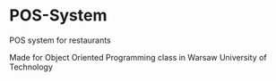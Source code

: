 # POS-System
POS system for restaurants

Made for Object Oriented Programming class in Warsaw University of Technology
